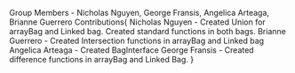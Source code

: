 Group Members - Nicholas Nguyen, George Fransis, Angelica Arteaga, Brianne Guerrero
<d>
Contributions{
    <d>
    Nicholas Nguyen - Created Union for arrayBag and Linked bag. Created standard functions in both bags.
    <d>
    Brianne Guerrero - Created Intersection functions in arrayBag and Linked bag
    <d>
    Angelica Arteaga - Created BagInterface
    <d>
    George Fransis - Created difference functions in arrayBag and Linked Bag.
}
